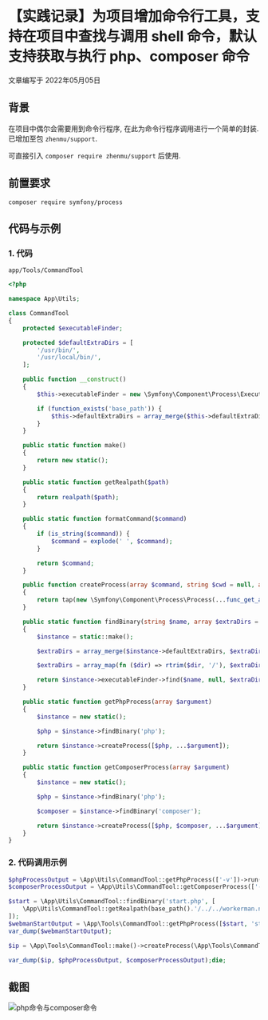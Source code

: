 # 【实践记录】为项目增加命令行工具，支持在项目中查找与调用 shell 命令，默认支持获取与执行 php、composer 命令

文章编写于 2022年05月05日


## 背景
在项目中偶尔会需要用到命令行程序, 在此为命令行程序调用进行一个简单的封装. 已增加至包 `zhenmu/support`.

可直接引入 `composer require zhenmu/support` 后使用.


## 前置要求

```
composer require symfony/process
```


## 代码与示例

### 1. 代码

`app/Tools/CommandTool`
```php
<?php

namespace App\Utils;

class CommandTool
{
    protected $executableFinder;

    protected $defaultExtraDirs = [
        '/usr/bin/',
        '/usr/local/bin/',
    ];

    public function __construct()
    {
        $this->executableFinder = new \Symfony\Component\Process\ExecutableFinder();

        if (function_exists('base_path')) {
            $this->defaultExtraDirs = array_merge($this->defaultExtraDirs, [base_path()]);
        }
    }

    public static function make()
    {
        return new static();
    }

    public static function getRealpath($path)
    {
        return realpath($path);
    }

    public static function formatCommand($command)
    {
        if (is_string($command)) {
            $command = explode(' ', $command);
        }

        return $command;
    }

    public function createProcess(array $command, string $cwd = null, array $env = null, $input = null, ?float $timeout = 60)
    {
        return tap(new \Symfony\Component\Process\Process(...func_get_args()));
    }

    public static function findBinary(string $name, array $extraDirs = [])
    {
        $instance = static::make();

        $extraDirs = array_merge($instance->defaultExtraDirs, $extraDirs);

        $extraDirs = array_map(fn ($dir) => rtrim($dir, '/'), $extraDirs);

        return $instance->executableFinder->find($name, null, $extraDirs);
    }

    public static function getPhpProcess(array $argument)
    {
        $instance = new static();

        $php = $instance->findBinary('php');

        return $instance->createProcess([$php, ...$argument]);
    }

    public static function getComposerProcess(array $argument)
    {
        $instance = new static();

        $php = $instance->findBinary('php');

        $composer = $instance->findBinary('composer');

        return $instance->createProcess([$php, $composer, ...$argument]);
    }
}

```

### 2. 代码调用示例
```php
$phpProcessOutput = \App\Utils\CommandTool::getPhpProcess(['-v'])->run()->getOutput();
$composerProcessOutput = \App\Utils\CommandTool::getComposerProcess(['-V'])->run()->getOutput();

$start = \App\Utils\CommandTool::findBinary('start.php', [
    \App\Utils\CommandTool::getRealpath(base_path().'/../../workerman.net')
]);
$webmanStartOutput = \App\Tools\CommandTool::getPhpProcess([$start, 'status'])->run()->getOutput();
var_dump($webmanStartOutput);

$ip = \App\Tools\CommandTool::make()->createProcess(\App\Tools\CommandTool::formatCommand("dig +short myip.opendns.com @resolver1.opendns.com"))->run()->getOutput();

var_dump($ip, $phpProcessOutput, $composerProcessOutput);die;
```

## 截图

![php命令与composer命令][php命令与composer命令]

[php命令与composer命令]: https://laravel-workerman.qiniu.iwnweb.com/php%E5%91%BD%E4%BB%A4%E4%B8%8Ecomposer%E5%91%BD%E4%BB%A4.png